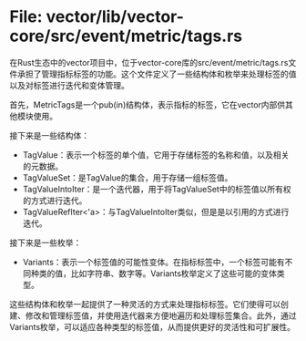 # File: vector/lib/vector-core/src/event/metric/tags.rs

在Rust生态中的vector项目中，位于vector-core库的src/event/metric/tags.rs文件承担了管理指标标签的功能。这个文件定义了一些结构体和枚举来处理标签的值以及对标签进行迭代和变体管理。

首先，MetricTags是一个pub(in)结构体，表示指标的标签，它在vector内部供其他模块使用。

接下来是一些结构体：

- TagValue：表示一个标签的单个值，它用于存储标签的名称和值，以及相关的元数据。
- TagValueSet：是TagValue的集合，用于存储一组标签值。
- TagValueIntoIter：是一个迭代器，用于将TagValueSet中的标签值以所有权的方式进行迭代。
- TagValueRefIter<'a>：与TagValueIntoIter类似，但是是以引用的方式进行迭代。

接下来是一些枚举：

- Variants：表示一个标签值的可能性变体。在指标标签中，一个标签可能有不同种类的值，比如字符串、数字等。Variants枚举定义了这些可能的变体类型。

这些结构体和枚举一起提供了一种灵活的方式来处理指标标签。它们使得可以创建、修改和管理标签值，并使用迭代器来方便地遍历和处理标签集合。此外，通过Variants枚举，可以适应各种类型的标签值，从而提供更好的灵活性和可扩展性。

